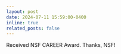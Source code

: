 ```yaml
---
layout: post
date: 2024-07-11 15:59:00-0400
inline: true
related_posts: false
---
```


Received NSF CAREER Award. Thanks, NSF!

